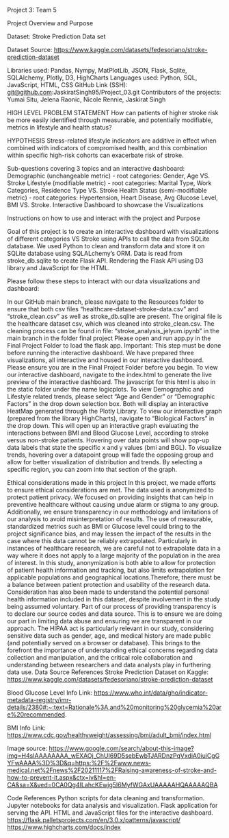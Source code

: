 Project 3: Team 5 

Project Overview and Purpose 

Dataset: Stroke Prediction Data set 

Dataset Source: https://www.kaggle.com/datasets/fedesoriano/stroke-prediction-dataset

Libraries used: Pandas, Nympy, MatPlotLib, JSON, Flask, Sqlite, SQLAlchemy, Plotly, D3, HighCharts
 	Languages used: Python, SQL, JavaScript, HTML, CSS
	GitHub Link (SSH): git@github.com:JaskiratSingh95/Project_03.git
	Contributors of the projects: Yumai Situ, Jelena Raonic, Nicole Rennie, Jaskirat Singh

HIGH LEVEL PROBLEM STATEMENT 
How can patients of higher stroke risk be more easily identified through measurable, and potentially modifiable, metrics in lifestyle and health status?  

HYPOTHESIS 
Stress-related lifestyle indicators are additive in effect when combined with indicators of compromised health, and this combination within specific high-risk cohorts can exacerbate risk of stroke.

Sub-questions covering 3 topics and an interactive dashboard:
Demographic (unchangeable metric) - root categories: Gender, Age VS. Stroke
Lifestyle (modifiable metric) - root categories: Marital Type, Work Categories, Residence Type VS. Stroke
Health Status (semi-modifiable metric) - root categories: Hypertension, Heart Disease, Avg Glucose Level, BMI VS. Stroke.
Interactive Dashboard to showcase the Visualizations

Instructions on how to use and interact with the project and Purpose 

Goal of this project is to create an interactive dashboard with visualizations of different categories VS Stroke using APIs to call the data from SQLite database. 
We used Python to clean and transform data and store it on SQLite database using SQLALchemy’s ORM.
Data is read from stroke_db.sqlite to create Flask API. 
Rendering the Flask API using D3 library and JavaScript for the HTML.





Please follow these steps to interact with our data visualizations and dashboard: 

In our GitHub main branch, please navigate to the Resources folder to ensure that both csv files “healthcare-dataset-stroke-data.csv” and “stroke_clean.csv” as well as stroke_db.sqlite are present. 
The original file is the healthcare dataset csv, which was cleaned into stroke_clean.csv. 
The cleaning process can be found in file: “stroke_analysis_jelyum.ipynb” in the main branch in the folder final project 
Please open and run app.py in the Final Project Folder to load the flask app. 
Important: This step must be done before running the interactive dashboard.
We have prepared three visualizations, all interactive and housed in our interactive dashboard. Please ensure you are in the Final Project Folder before you begin. 
To view our interactive dashboard, navigate to the index.html to generate the live preview of the interactive dashboard. The javascript for this html is also in the static folder under the name logicplots.
To view Demographic and Lifestyle related trends, please select “Age and Gender” or “Demographic Factors” in the drop down selection box. Both will display an interactive HeatMap generated through the Plotly Library. 
To view our interactive graph (prepared from the library HighCharts), navigate to “Biological Factors” in the drop down. This will open up an interactive graph evaluating the interactions between BMI and Blood Glucose Level, according to stroke versus non-stroke patients. Hovering over data points will show pop-up data labels that state the specific x and y values (bmi and BGL). To visualize trends, hovering over a datapoint group will fade the opposing group and allow for better visualization of distribution and trends. By selecting a specific region, you can zoom into that section of the graph.

Ethical considerations made in this project
In this project, we made efforts to ensure ethical considerations are met. The data used is anonymized to protect patient privacy. We focused on providing insights that can help in preventive healthcare without causing undue alarm or stigma to any group. Additionally, we ensure transparency in our methodology and limitations of our analysis to avoid misinterpretation of results.
The use of measurable, standardized metrics such as BMI or Glucose level could bring to the project significance bias, and may lessen the impact of the results in the case where this data cannot be reliably extrapolated. Particularly in instances of healthcare research, we are careful not to extrapolate data in a way where it does not apply to a large majority of the population in the area of interest. In this study, anonymization is both able to allow for protection of patient health information and tracking, but also limits extrapolation for applicable populations and geographical locations.Therefore, there must be a balance between patient protection and usability of the research data. 
Consideration has also been made to understand the potential personal health information included in this dataset, despite involvement in the study being assumed voluntary. Part of our process of providing transparency is to declare our source codes and data source. This is to ensure we are doing our part in limiting data abuse and ensuring we are transparent in our approach. The HIPAA act is particularly relevant in our study, considering sensitive data such as gender, age, and medical history are made public (and potentially served on a browser or database). This brings to the forefront the importance of understanding ethical concerns regarding data collection and manipulation, and the critical role collaboration and understanding between researchers and data analysts play in furthering data use. 
Data Source References 
Stroke Prediction Dataset on Kaggle:
https://www.kaggle.com/datasets/fedesoriano/stroke-prediction-dataset

Blood Glucose Level Info Link: 
https://www.who.int/data/gho/indicator-metadata-registry/imr-details/2380#:~:text=Rationale%3A,and%20monitoring%20glycemia%20are%20recommended.

BMI Info Link: 
https://www.cdc.gov/healthyweight/assessing/bmi/adult_bmi/index.html

Image source: 
https://www.google.com/search/about-this-image?img=H4sIAAAAAAAA_wEXAOj_ChUI69D5sebEwbTJARDnzPqVxdiA0iuiCgGYFwAAAA%3D%3D&q=https:%2F%2Fwww.news-medical.net%2Fnews%2F20211117%2FRaising-awareness-of-stroke-and-how-to-prevent-it.aspx&ctx=iv&hl=en-CA&sa=X&ved=0CA0Qg4ILahcKEwjg5I6MyfWGAxUAAAAAHQAAAAAQBA 

Code References 
Python scripts for data cleaning and transformation.
Jupyter notebooks for data analysis and visualization.
Flask application for serving the API.
HTML and JavaScript files for the interactive dashboard.
https://flask.palletsprojects.com/en/3.0.x/patterns/javascript/
https://www.highcharts.com/docs/index 